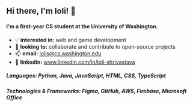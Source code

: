 ## Hi there, I'm Ioli! 👋
#### I'm a first-year CS student at the University of Washington.
- 💡 **interested in:** web and game development
- 👥 **looking to:** collaborate and contribute to open-source projects
- 📫 **email:** iolis@cs.washington.edu
- 🤝 **linkedin:** www.linkedin.com/in/ioli-shrivastava

##### Languages: Python, Java, JavaScript, HTML, CSS, TypeScript
##### Technologies & Frameworks: Figma, GitHub, AWS, Firebase, Microsoft Office 
